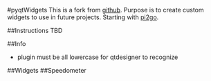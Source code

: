 #pyqtWidgets
This is a fork from [github](https://github.com/Fapiko/pyqt-testwidget). Purpose is to create custom widgets to use in future projects. Starting with [pi2go](https://github.com/kd8bny/pi2go).

##Instructions
TBD

##Info
- plugin must be all lowercase for qtdesigner to recognize

##Widgets
##Speedometer

